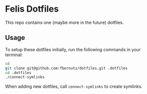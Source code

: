 # Felis Dotfiles

This repo contains one (maybe more in the future) dotfiles.

## Usage

To setup these dotfiles initially, run the following commands in your terminal:

```zsh
cd 
git clone git@github.com:fbernutz/dotfiles.git .dotfiles
cd .dotfiles
./connect-symlinks
```

When adding new dotfiles, call `connect-symlinks` to  create symlinks.
